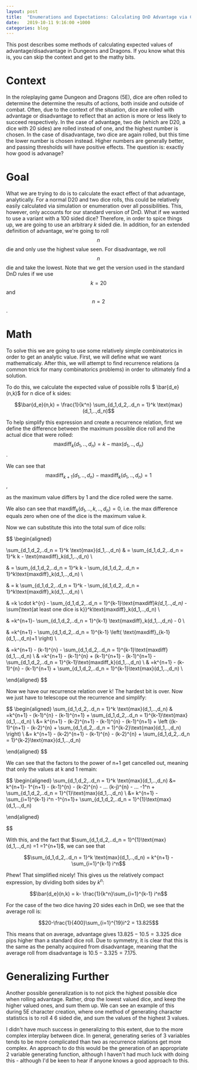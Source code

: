 ```yaml
---
layout: post
title:  "Enumerations and Expectations: Calculating DnD Advantage via Combinatorics"
date:   2019-10-11 9:16:00 +1000
categories: blog
---
```

This post describes some methods of calculating expected values of advantage/disadvantage in Dungeons and Dragons. If you know what this is, you can skip the context and get to the mathy bits. 


# Context
In the roleplaying game Dungeon and Dragons (5E), dice are often rolled to determine the determine the results of actions, both inside and outside of combat. Often, due to the context of the situation, dice are rolled with advantage or disadvantage to reflect that an action is more or less likely to succeed respectively. In the case of advantage, two die (which are D20, a dice with 20 sides) are rolled instead of one, and the highest number is chosen. In the case of disadvantage, two dice are again rolled, but this time the lower number is chosen instead. Higher numbers are generally better, and passing thresholds will have positive effects. The question is: exactly how good is advanage?

# Goal

What we are trying to do is to calculate the exact effect of that advantage, analytically. For a normal D20 and two dice rolls, this could be relatively easily calculated via simulation or enumeration over all possibilities. This, however, only accounts for our standard version of DnD. What if we wanted to use a variant with a 100 sided dice? Therefore, in order to spice things up, we are going to use an arbitrary $k$ sided die. In addition, for an extended definition of advantage, we're going to roll $$n$$ die and only use the highest value seen. For disadvantage, we roll $$n$$ die and take the lowest. Note that we get the version used in the standard DnD rules if we use $$k=20$$ and $$n=2$$. 


# Math
To solve this we are going to use some relatively simple combinatorics in order to get an analytic value. First, we will define what we want mathematicaly. After this, we will attempt to find recurrence relations (a common trick for many combinatorics problems) in order to ultimately find a solution. 


To do this, we calculate the expected value of possible rolls $ \bar{d_e}(n,k)$ for n dice of k sides:

$$\bar{d_e}(n,k) = \frac{1}{k^n} \sum_{d_1,d_2,..d_n = 1}^k \text{max}(d_1,..,d_n)$$


To help simplify this expression and create a recurrence relation, first we define the difference between the maximum possible dice roll and the actual dice that were rolled:
 $$\text{maxdiff}_k(d_1,..,d_n) = k - \text{max}(d_1,..,d_n)$$. 

We can see that $$\text{maxdiff}_{k+1}(d_1,..,d_n)-\text{maxdiff}_{k}(d_1,..,d_n) = 1$$,

as the maximum value differs by 1 and the dice rolled were the same. 

We also can see that 
$\text{maxdiff}_k(d_1,..,k,..,d_n) = 0$,
i.e. the max difference equals zero when one of the dice is the maximum value $k$. 

Now we can substitute this into the total sum of dice rolls:

$$
\begin{aligned}


 \sum_{d_1,d_2,..d_n = 1}^k \text{max}(d_1,..,d_n) &  = \sum_{d_1,d_2,..d_n = 1}^k k - \text{maxdiff}_k(d_1,..,d_n) \\

& = \sum_{d_1,d_2,..d_n = 1}^k k -  \sum_{d_1,d_2,..d_n = 1}^k\text{maxdiff}_k(d_1,..,d_n) \\

& = k \sum_{d_1,d_2,..d_n = 1}^k -  \sum_{d_1,d_2,..d_n = 1}^k\text{maxdiff}_k(d_1,..,d_n) \\

& =k \cdot k^{n} - \sum_{d_1,d_2,..d_n = 1}^{k-1}\text{maxdiff}_k(d_1,..,d_n) - \sum_{\text{at least one dice is k}}^k\text{maxdiff}_k(d_1,..,d_n) \\

& =k^{n+1}- \sum_{d_1,d_2,..d_n = 1}^{k-1} \text{maxdiff}_k(d_1,..,d_n) - 0 \\

& =k^{n+1} -  \sum_{d_1,d_2,..d_n = 1}^{k-1} \left( \text{maxdiff}_{k-1}(d_1,..,d_n)+1 \right) \\

& =k^{n+1} - (k-1)^{n} - \sum_{d_1,d_2,..d_n = 1}^{k-1}\text{maxdiff}(d_1,..,d_n)  \\
& =k^{n+1} - (k-1)^{n} + (k-1)^{n+1} - (k-1)^{n+1} - \sum_{d_1,d_2,..d_n = 1}^{k-1}\text{maxdiff_k}(d_1,..,d_n)  \\
& =k^{n+1} - (k-1)^{n} - (k-1)^{n+1} + \sum_{d_1,d_2,..d_n = 1}^{k-1}\text{max}(d_1,..,d_n)  \\

\end{aligned}
$$

Now we have our recurrence relation over k! The hardest bit is over. Now we just have to telescope out the recurrence and simplify:

$$
\begin{aligned}
\sum_{d_1,d_2,..d_n = 1}^k \text{max}(d_1,..,d_n) & =k^{n+1} - (k-1)^{n} - (k-1)^{n+1} + \sum_{d_1,d_2,..d_n = 1}^{k-1}\text{max}(d_1,..,d_n) \\
 &= k^{n+1} - (k-2)^{n+1} - (k-1)^{n} - (k-1)^{n+1} + \left ((k-1)^{n+1} - (k-2)^{n}  +  \sum_{d_1,d_2,..d_n = 1}^{k-2}\text{max}(d_1,..,d_n) \right) \\
 &= k^{n+1} - (k-2)^{n+1} - (k-1)^{n}   - (k-2)^{n}  + \sum_{d_1,d_2,..d_n = 1}^{k-2}\text{max}(d_1,..,d_n) 

  \end{aligned}
 $$
 
We can see that the factors to the power of n+1 get cancelled out, meaning that only the values at k and 1 remain:

 $$
\begin{aligned}
  \sum_{d_1,d_2,..d_n = 1}^k \text{max}(d_1,..,d_n) &= k^{n+1}- 1^{n+1} - (k-1)^{n}   - (k-2)^{n} - ... (k-j)^{n} - ... -1^n  + \sum_{d_1,d_2,..d_n = 1}^{1}\text{max}(d_1,..,d_n) \\
    &= k^{n+1}   - \sum_{i=1}^{k-1}  i^n  -1^{n+1}+ \sum_{d_1,d_2,..d_n = 1}^{1}\text{max}(d_1,..,d_n)

 \end{aligned}

 $$


With this, and the fact that $\sum_{d_1,d_2,..d_n = 1}^{1}\text{max}(d_1,..,d_n) =1 =1^{n+1}$, we can see that 

$$\sum_{d_1,d_2,..d_n = 1}^k \text{max}(d_1,..,d_n) = k^{n+1} - \sum_{i=1}^{k-1} i^n$$


Phew! That simplified nicely! This gives us the relatively compact expression, by dividing both sides by $k^n$:

$$\bar{d_e}(n,k) = k- \frac{1}{k^n}\sum_{i=1}^{k-1} i^n$$

For the case of the two dice having 20 sides each in DnD, we see that the average roll is:


$$20-\frac{1}{400}\sum_{i=1}^{19}i^2 = 13.825$$

This means that on average, advantage gives $13.825 - 10.5 = 3.325$ dice pips higher than a standard dice roll. Due to symmetry, it is clear that this is the same as the penalty acquired from disadvantage, meaning that the average roll from disadvantage is $10.5 - 3.325 =  7.175$.

# Generalizing Further

Another possible generalization is to not pick the highest possible dice when rolling advantage. Rather, drop the lowest valued dice, and keep the higher valued ones, and sum them up. We can see an example of this during 5E character creation, where one method of generating character statistics is to roll 4 6 sided die, and sum the values of the highest 3 values.

I didn't have much success in generalizing to this extent, due to the more complex interplay between dice. In general, generating series of 3 variables tends to be more complicated than two as recurrence relations get more complex. An approach to do this would be the generation of an appropriate 2 variable generating function, although I haven't had much luck with doing this - although I'd be keen to hear if anyone knows a good approach to this. 

